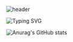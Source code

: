 ![header](https://capsule-render.vercel.app/api?type=waving&color=002c5f&height=140&animation=fadeIn&section=header&text=JitHub&fontColor=E5EDF2&fontSize=35&fontAlign=80&fontAlignY=40&animation=fadeIn)

![Typing SVG](https://readme-typing-svg.demolab.com?font=Carter+One&size=30&pause=1000&color=0050AC&background=FF080800&center=true&vCenter=true&width=100%&lines=Jit+Hoon+%2B+Git+Hub+%3D+Jit+Hub)

![Anurag's GitHub stats](https://github-readme-stats.vercel.app/api?username=JitHoon&theme=github_dark_dimmed&show_icons=true)
